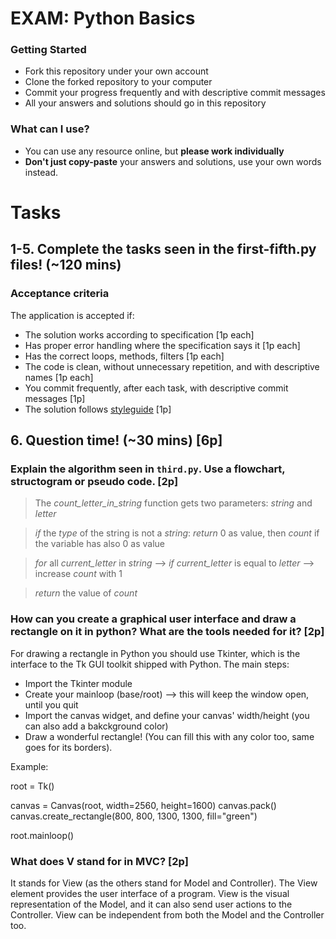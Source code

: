 # EXAM: Python Basics

### Getting Started
 - Fork this repository under your own account
 - Clone the forked repository to your computer
 - Commit your progress frequently and with descriptive commit messages
 - All your answers and solutions should go in this repository

### What can I use?
- You can use any resource online, but **please work individually**
- **Don't just copy-paste** your answers and solutions, use your own words instead.


# Tasks
## 1-5. Complete the tasks seen in the first-fifth.py files! (~120 mins)
### Acceptance criteria
The application is accepted if:
- The solution works according to specification [1p each]
- Has proper error handling where the specification says it [1p each]
- Has the correct loops, methods, filters [1p each]
- The code is clean, without unnecessary repetition, and with descriptive names [1p each]
- You commit frequently, after each task, with descriptive commit messages [1p]
- The solution follows [styleguide](https://github.com/greenfox-academy/teaching-materials/blob/master/styleguide/python.md) [1p]

## 6. Question time! (~30 mins) [6p]

### Explain the algorithm seen in `third.py`. Use a flowchart, structogram or pseudo code. [2p]

> The _count_letter_in_string_ function gets two parameters: _string_ and _letter_

> _if_ the _type_ of the string is not a _string_: _return_ 0 as value, then _count_ if the variable has also 0 as value

> _for_ all _current_letter_ in _string_ --> _if current_letter_ is equal to _letter_ --> increase _count_ with 1

> _return_ the value of _count_

### How can you create a graphical user interface and draw a rectangle on it in python? What are the tools needed for it? [2p]

For drawing a rectangle in Python you should use Tkinter, which is the interface to the Tk GUI toolkit shipped with Python. The main steps:
- Import the Tkinter module
- Create your mainloop (base/root) --> this will keep the window open, until you quit
- Import the canvas widget, and define your canvas' width/height (you can also add a bakckground color)
- Draw a wonderful rectangle! (You can fill this with any color too, same goes for its borders).

Example:

root = Tk()

canvas = Canvas(root, width=2560, height=1600)
canvas.pack()
canvas.create_rectangle(800, 800, 1300, 1300, fill="green")

root.mainloop()

### What does V stand for in MVC? [2p]

It stands for View (as the others stand for Model and Controller). The View element provides the user interface of a program. View is the visual representation of the Model, and it can also send user actions to the Controller. View can be independent from both the Model and the Controller too.
